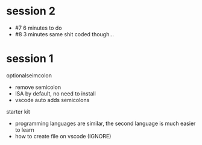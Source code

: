 # session 2

- #7 6 minutes to do
- #8 3 minutes same shit coded though...

# session 1



optionalseimcolon
- remove semicolon
- ISA by default, no need to install
- vscode auto adds semicolons

starter kit
- programming languages are similar, the second language is much easier to learn
- how to create file on vscode (IGNORE)
